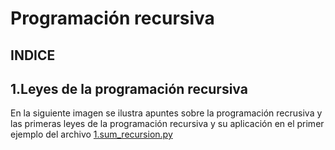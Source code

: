 # Programación recursiva

## INDICE


## 1.Leyes de la programación recursiva

En la siguiente imagen se ilustra apuntes sobre la programación recrusiva y las primeras leyes de la programación recursiva y su aplicación en el primer ejemplo del archivo [1.sum_recursion.py](https://github.com/gnvidal/Algorithms/blob/e19cce11517559e21fa8a74f094937aa1faf8abd/Recursion/1.sum_recursion.py)
